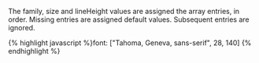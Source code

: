 <p class="b30" markdown="1">
The family, size and lineHeight values are assigned the array entries, in order.  Missing entries are assigned default values. Subsequent entries are ignored.
</p>
{% highlight javascript %}font: ["Tahoma, Geneva, sans-serif", 28, 140]
{% endhighlight %}